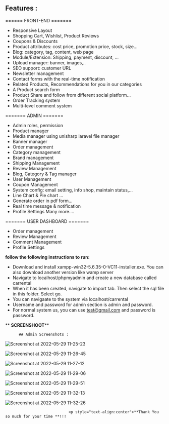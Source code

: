 ## Features :

====== FRONT-END =======

- Responsive Layout
- Shopping Cart, Wishlist, Product Reviews
- Coupons & Discounts
- Product attributes: cost price, promotion price, stock, size...
- Blog: category, tag, content, web page 
- Module/Extension: Shipping, payment, discount, ...
- Upload manager: banner, images,..
- SEO support: customer URL
- Newsletter management
- Contact forms with the real-time notification 
- Related Products, Recommendations for you in our categories
- A Product search form
- Product Share and follow from different social platform...
- Order Tracking system
- Multi-level comment system


======= ADMIN =======

- Admin roles, permission
- Product manager
- Media manager using unisharp laravel file manager
- Banner manager
- Order management
- Category management
- Brand management
- Shipping Management
- Review Management
- Blog, Category & Tag manager
- User Management
- Coupon Management
- System config: email setting, info shop, maintain status,...
- Line Chart & Pie chart ...
- Generate order in pdf form...
- Real time message & notification
- Profile Settings
Many more....


======= USER DASHBOARD =======


- Order management
- Review Management
- Comment Management
- Profile Settings



**follow the following instructions to run:**

- Download and install xampp-win32-5.6.35-0-VC11-installer.exe. You can also download another version like wamp server
- Navigate to localhost/phpmyadmin and create a new database called carrental
- When it has been created, navigate to import tab. Then select the sql file in this folder. Select go. 
- You can navigaate to the system via localhost/carrental
- Username and password for admin section is admin and password.
- For normal system us, you can use test@gmail.com and password is password.


**
                                        **SCREENSHOOT****
                                        
          ## Admin Screenshots : 
 
![Screenshot at 2022-05-29 11-25-23](https://user-images.githubusercontent.com/57016982/170866509-0a2af66e-b34e-4a8a-9f9b-7ae4522c1a69.png)




![Screenshot at 2022-05-29 11-26-45](https://user-images.githubusercontent.com/57016982/170866511-652af442-f471-4338-b9fc-89f122fd9763.png)




![Screenshot at 2022-05-29 11-27-12](https://user-images.githubusercontent.com/57016982/170866514-1f60326e-725b-42e7-afc6-9be98eac715a.png)



![Screenshot at 2022-05-29 11-29-06](https://user-images.githubusercontent.com/57016982/170866517-3acfa93f-17e6-4efe-9606-92282c4ab471.png)



![Screenshot at 2022-05-29 11-29-51](https://user-images.githubusercontent.com/57016982/170866519-7814c393-139b-4a4b-8130-540bba126072.png)



![Screenshot at 2022-05-29 11-32-13](https://user-images.githubusercontent.com/57016982/170866521-4d9c2f2d-6a6f-4369-8f95-dd118335f607.png)



![Screenshot at 2022-05-29 11-32-26](https://user-images.githubusercontent.com/57016982/170866522-741706c8-4d49-457a-a05b-a20e08bc5b1c.png)

  
  
          
           
           
                                <p style="text-align:center">**Thank You so much for your time **!!!
